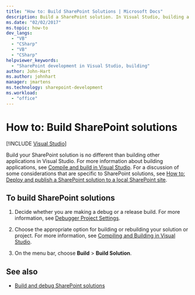 ```yaml
---
title: "How to: Build SharePoint Solutions | Microsoft Docs"
description: Build a SharePoint solution. In Visual Studio, building a SharePoint solution isn't different from building other applications.
ms.date: "02/02/2017"
ms.topic: how-to
dev_langs:
  - "VB"
  - "CSharp"
  - "VB"
  - "CSharp"
helpviewer_keywords:
  - "SharePoint development in Visual Studio, building"
author: John-Hart
ms.author: johnhart
manager: jmartens
ms.technology: sharepoint-development
ms.workload:
  - "office"
---
```

# How to: Build SharePoint solutions

 [!INCLUDE [Visual Studio](~/includes/applies-to-version/vs-windows-only.md)]

Build your SharePoint solution is no different than building other applications in Visual Studio. For more information about building applications, see [Compile and build in Visual Studio](../ide/compiling-and-building-in-visual-studio.md). For a discussion of some considerations that are specific to SharePoint solutions, see [How to: Deploy and publish a SharePoint solution to a local SharePoint site](../sharepoint/how-to-deploy-and-publish-a-sharepoint-solution-to-a-local-sharepoint-site.md).

## To build SharePoint solutions

1. Decide whether you are making a debug or a release build. For more information, see [Debugger Project Settings](../debugger/debugger-project-settings.md).

2. Choose the appropriate option for building or rebuilding your solution or project. For more information, see [Compiling and Building in Visual Studio](../ide/compiling-and-building-in-visual-studio.md).

3. On the menu bar, choose **Build** > **Build Solution**.

## See also

- [Build and debug SharePoint solutions](../sharepoint/building-and-debugging-sharepoint-solutions.md)
